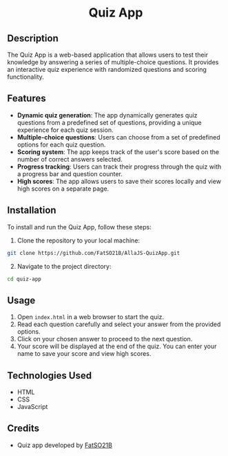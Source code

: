 <h1 align="center">Quiz App</h1>

## Description

The Quiz App is a web-based application that allows users to test their knowledge by answering a series of multiple-choice questions. It provides an interactive quiz experience with randomized questions and scoring functionality.

## Features

- **Dynamic quiz generation**: The app dynamically generates quiz questions from a predefined set of questions, providing a unique experience for each quiz session.
- **Multiple-choice questions**: Users can choose from a set of predefined options for each quiz question.
- **Scoring system**: The app keeps track of the user's score based on the number of correct answers selected.
- **Progress tracking**: Users can track their progress through the quiz with a progress bar and question counter.
- **High scores**: The app allows users to save their scores locally and view high scores on a separate page.

## Installation

To install and run the Quiz App, follow these steps:
1. Clone the repository to your local machine:
```bash
git clone https://github.com/FatSO21B/AllaJS-QuizApp.git
```
2. Navigate to the project directory:
```bash
cd quiz-app
```

## Usage

1. Open `index.html` in a web browser to start the quiz.
2. Read each question carefully and select your answer from the provided options.
3. Click on your chosen answer to proceed to the next question.
4. Your score will be displayed at the end of the quiz. You can enter your name to save your score and view high scores.

## Technologies Used

- HTML
- CSS
- JavaScript

## Credits

- Quiz app developed by [FatSO21B](https://github.com/FatSO21B)
